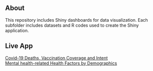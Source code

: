 ## About
This repository includes Shiny dashboards for data visualization. Each subfolder includes datasets and R codes used to create the Shiny application.

## Live App
[Covid-19 Deaths, Vaccination Coverage and Intent](https://jpark23.shinyapps.io/covid_deaths/)
<br>
[Mental health-related Health Factors by Demographics](https://jpark23.shinyapps.io/mental_health/)